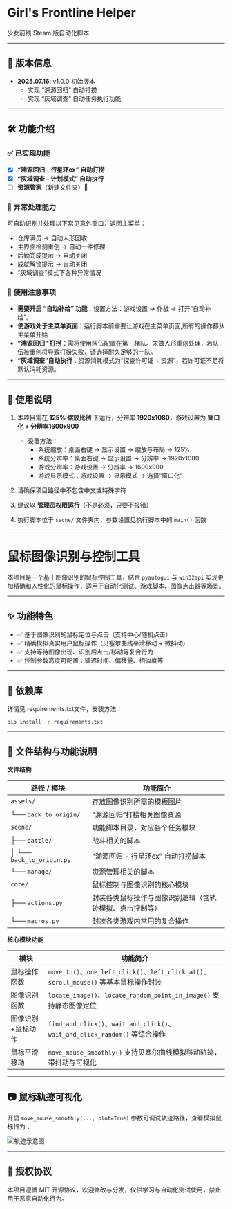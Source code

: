 # Girl's Frontline Helper

少女前线 Steam 版自动化脚本

---

## 🧾 版本信息

- **2025.07.16**: v1.0.0 初始版本
  - 实现 “溯源回归” 自动打捞
  - 实现 “灰域调查” 自动任务执行功能

---

## 🛠️ 功能介绍

### ✅ 已实现功能

* [x] **“溯源回归 - 行星环ex” 自动打捞**
* [x] **“灰域调查 - 计划模式” 自动执行**
* [ ] **资源管家**（新建文件夹）📁 

### 🚨 异常处理能力

可自动识别并处理以下常见意外窗口并返回主菜单：

- 仓库满员 → 自动人形回收
- 主界面检测重创 → 自动一件修理
- 后勤完成提示 → 自动关闭
- 成就解锁提示 → 自动关闭
- “灰域调查”模式下各种异常情况

### 📌 使用注意事项

- **需要开启 “自动补给” 功能**：设置方法：游戏设置 → 作战 → 打开“自动补给”。
- **使游戏处于主菜单页面**：运行脚本前需要让游戏在主菜单页面,所有的操作都从主菜单开始
- **“溯源回归” 打捞**：需将使用队伍配置在第一梯队。未做人形重创处理，若队伍被重创将导致打捞失败，请选择耐久足够的一队。
- **“灰域调查”自动执行**：资源消耗模式为“探查许可证 + 资源”，若许可证不足将默认消耗资源。

---

## 📖 使用说明

1. 本项目需在 **125% 缩放比例** 下运行，分辨率 **1920x1080**，游戏设置为 **窗口化 + 分辨率1600x900**
   - 设置方法：
     - 系统缩放：桌面右键 → 显示设置 → 缩放与布局 → 125%
     - 系统分辨率：桌面右键 → 显示设置 → 分辨率 → 1920x1080
     - 游戏分辨率：游戏设置 → 分辨率 → 1600x900
     - 游戏显示模式：游戏设置 → 显示模式 → 选择“窗口化”

2. 请确保项目路径中不包含中文或特殊字符
3. 建议以 **管理员权限运行**（不是必须，只要不报错）
4. 执行脚本位于 `secne/` 文件夹内，参数设置见执行脚本中的 `main()` 函数

---


# 鼠标图像识别与控制工具

本项目是一个基于图像识别的鼠标控制工具，结合 `pyautogui` 与 `win32api` 实现更加精确和人性化的鼠标操作，适用于自动化测试、游戏脚本、图像点击器等场景。

---

## ✨ 功能特色

- ✅ 基于图像识别的鼠标定位与点击（支持中心/随机点击）
- ✅ 精确模拟真实用户鼠标操作（贝塞尔曲线平滑移动 + 微抖动）
- ✅ 支持等待图像出现、识别后点击/移动等复合行为
- ✅ 控制参数高度可配置：延迟时间、偏移量、相似度等

---

## 🧰 依赖库

详情见 requirements.txt文件，安装方法：

```bash
pip install -r requirements.txt
```

---

## 📁 文件结构与功能说明

**文件结构**

| 路径 / 模块                     | 功能简介                         |
|-----------------------------|------------------------------|
| `assets/`                   | 存放图像识别所需的模板图片                |
| └── `back_to_origin/`       | “溯源回归”打捞相关图像资源               |
| `scene/`                    | 功能脚本目录，对应各个任务模块              |
| ├── `battle/`               | 战斗相关的脚本                      |
| │   └── `back_to_origin.py` | “溯源回归 - 行星环ex” 自动打捞脚本        |
| └──  `manage/`              | 资源管理相关的脚本                    |
| `core/`                     | 鼠标控制与图像识别的核心模块               |
| ├── `actions.py`            | 封装各类鼠标操作与图像识别逻辑（含轨迹模拟、点击控制等） |
| └──  `macros.py`            | 封装各类游戏内常用的复合操作               |


**核心模块功能**

| 模块        | 功能简介                                                                        |
|-----------|-----------------------------------------------------------------------------|
| 鼠标操作函数    | `move_to()`、`one_left_click()`、`left_click_at()`、`scroll_mouse()` 等基本鼠标操作封装 |
| 图像识别函数    | `locate_image()`、`locate_random_point_in_image()` 支持静态图像定位                  |
| 图像识别+鼠标动作 | `find_and_click()`、`wait_and_click()`、`wait_and_click_random()` 等综合操作       |
| 鼠标平滑移动    | `move_mouse_smoothly()` 支持贝塞尔曲线模拟移动轨迹，带抖动与可视化                               |

---

## 📷 鼠标轨迹可视化

开启 `move_mouse_smoothly(..., plot=True)` 参数可调试轨迹路径，查看模拟鼠标行为：

![轨迹示意图](https://github.com/user-attachments/assets/fd340e55-45c7-42fe-92c9-d909161d5223)

---


## 📜 授权协议

本项目遵循 MIT 开源协议，欢迎修改与分发，仅供学习与自动化测试使用，禁止用于恶意自动化行为。
